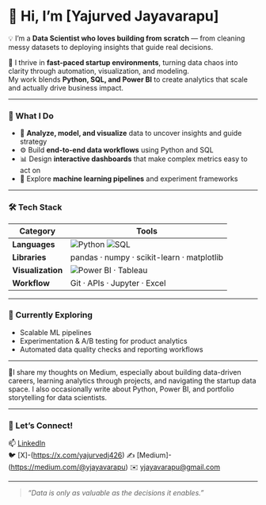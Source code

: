 # 👋 Hi, I’m [Yajurved Jayavarapu]

💡 I’m a **Data Scientist who loves building from scratch** — from cleaning messy datasets to deploying insights that guide real decisions.

🚀 I thrive in **fast-paced startup environments**, turning data chaos into clarity through automation, visualization, and modeling.  
My work blends **Python, SQL, and Power BI** to create analytics that scale and actually drive business impact.

---

### 🧠 What I Do
- 🧩 **Analyze, model, and visualize** data to uncover insights and guide strategy  
- ⚙️ Build **end-to-end data workflows** using Python and SQL  
- 📊 Design **interactive dashboards** that make complex metrics easy to act on  
- 🤖 Explore **machine learning pipelines** and experiment frameworks  

---

### 🛠️ Tech Stack

| Category | Tools |
|-----------|--------|
| **Languages** | ![Python](https://img.shields.io/badge/-Python-blue?logo=python&logoColor=white) ![SQL](https://img.shields.io/badge/-SQL-336791?logo=postgresql&logoColor=white) |
| **Libraries** | pandas · numpy · scikit-learn · matplotlib |
| **Visualization** | ![Power BI](https://img.shields.io/badge/-Power%20BI-F2C811?logo=powerbi&logoColor=black) · Tableau |
| **Workflow** | Git · APIs · Jupyter · Excel |

---

### 🌱 Currently Exploring
- Scalable ML pipelines  
- Experimentation & A/B testing for product analytics  
- Automated data quality checks and reporting workflows
  
---

📝I share my thoughts on Medium, especially about building data-driven careers, learning analytics through projects, and navigating the startup data space. I also occasionally write about Python, Power BI, and portfolio storytelling for data scientists.

---

### 🤝 Let’s Connect!
📫 [LinkedIn](https://www.linkedin.com/in/yajurved-jayavarapu/)  
🐦 [X]-(https://x.com/yajurvedj426)
✍️ [Medium]-(https://medium.com/@yjayavarapu)
✉️ yjayavarapu@gmail.com  

---

> *“Data is only as valuable as the decisions it enables.”*
